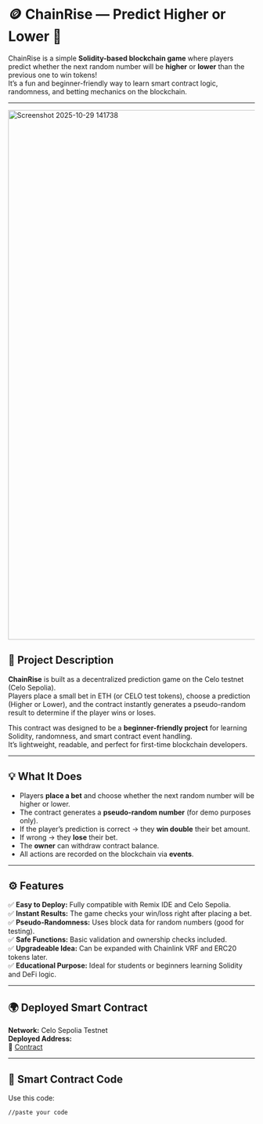 # 🪙 ChainRise — Predict Higher or Lower 🎲

ChainRise is a simple **Solidity-based blockchain game** where players predict whether the next random number will be **higher** or **lower** than the previous one to win tokens!  
It’s a fun and beginner-friendly way to learn smart contract logic, randomness, and betting mechanics on the blockchain.

---

<img width="1915" height="1079" alt="Screenshot 2025-10-29 141738" src="https://github.com/user-attachments/assets/2b80d3ec-923d-45e5-9d26-68351a24591a" />


## 🚀 Project Description

**ChainRise** is built as a decentralized prediction game on the Celo testnet (Celo Sepolia).  
Players place a small bet in ETH (or CELO test tokens), choose a prediction (Higher or Lower), and the contract instantly generates a pseudo-random result to determine if the player wins or loses.

This contract was designed to be a **beginner-friendly project** for learning Solidity, randomness, and smart contract event handling.  
It’s lightweight, readable, and perfect for first-time blockchain developers.

---

## 💡 What It Does

- Players **place a bet** and choose whether the next random number will be higher or lower.
- The contract generates a **pseudo-random number** (for demo purposes only).
- If the player’s prediction is correct → they **win double** their bet amount.
- If wrong → they **lose** their bet.
- The **owner** can withdraw contract balance.
- All actions are recorded on the blockchain via **events**.

---

## ⚙️ Features

✅ **Easy to Deploy:** Fully compatible with Remix IDE and Celo Sepolia.  
✅ **Instant Results:** The game checks your win/loss right after placing a bet.  
✅ **Pseudo-Randomness:** Uses block data for random numbers (good for testing).  
✅ **Safe Functions:** Basic validation and ownership checks included.  
✅ **Upgradeable Idea:** Can be expanded with Chainlink VRF and ERC20 tokens later.  
✅ **Educational Purpose:** Ideal for students or beginners learning Solidity and DeFi logic.

---

## 🌍 Deployed Smart Contract

**Network:** Celo Sepolia Testnet  
**Deployed Address:**  
🔗 [Contract](https://celo-sepolia.blockscout.com/address/0x8058cd62d19aCf20F33FE4D7B014Fa35f117C07F)

---

## 🧱 Smart Contract Code

Use this code:  
```solidity
//paste your code
